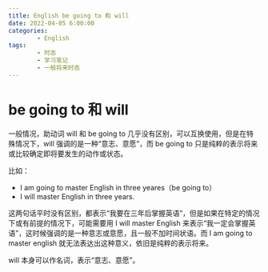 ```yaml
---
title: English be going to 和 will
date: 2022-04-05 6:00:00
categories:
        - English
tags:
        - 时态
        - 学习笔记
        - 一般将来时态
---
```


# be going to 和 will

一般情况，助动词 will 和 be going to 几乎没有区别，可以互换使用，但是在特殊情况下，will 强调的是一种“意志、意愿”，而 be going to 只是纯粹的表示将来或比较确定即将要发生的动作或状态。

比如：

- I am going to master English in three yeares（be going to）
- I will master English in three years.

这两句话平时没有区别，都表示“我要在三年后掌握英语”，但是如果在特定的情况下或有前提的情况下，可能需要用 I will master English 来表示“我一定会掌握英语”，这时候强调的是一种意志或意愿，且一般不加时间状语。而 I am going to master english 就无法表达出这种意义，依旧是纯粹的表示将来。

will 本身可以作名词，表示“意志、意愿”。
